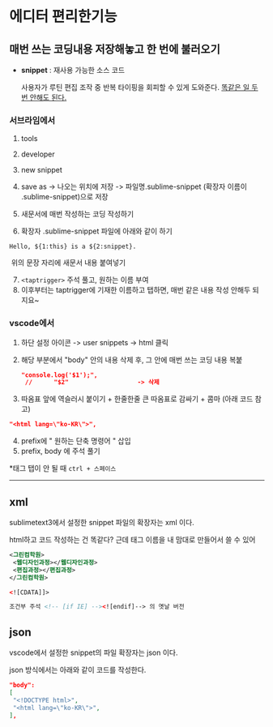# 에디터 편리한기능

## 매번 쓰는 코딩내용 저장해놓고 한 번에 불러오기

- **snippet** : 재사용 가능한 소스 코드

  사용자가 루틴 편집 조작 중 반복 타이핑을 회피할 수 있게 도와준다. <ins>똑같은 일 두번 안해도 된다.</ins>

### 서브라임에서

1. tools 
2. developer 
3. new snippet 
4. save as -> 나오는 위치에 저장 
   ->  파일명.sublime-snippet (확장자 이름이 .sublime-snippet)으로 저장

5. 새문서에 매번 작성하는 코딩 작성하기
6. 확장자 .sublime-snippet 파일에 아래와 같이 하기

```sublime-snippet
Hello, ${1:this} is a ${2:snippet}. 
```

​	위의 문장 자리에 새문서 내용 붙여넣기

7. ``<taptrigger>`` 주석 풀고, 원하는 이름 부여
8. 이후부터는 taptrigger에 기재한 이름하고 탭하면, 매번 같은 내용 작성 안해두 되지요~



### vscode에서

1. 하단 설정 아이콘 -> user snippets -> html 클릭

2. 해당 부분에서 "body" 안의 내용 삭제 후, 그 안에 매번 쓰는 코딩 내용 복붙

   ```json
   "console.log('$1');",
   	// 		"$2"                   -> 삭제
   ```

3. 따옴표 앞에 역슬러시 붙이기 + 한줄한줄 큰 따옴표로 감싸기 + 콤마
   (아래 코드 참고)

```json
"<html lang=\"ko-KR\">",
```

4. prefix에  " 원하는 단축 명령어 " 삽입
5. prefix, body 에 주석 풀기



*태그 탭이 안 될 때 ```ctrl + 스페이스```





---

## xml

sublimetext3에서 설정한 snippet 파일의 확장자는 xml 이다.

html하고 코드 작성하는 건 똑같다? 근데 태그 이름을 내 맘대로 만들어서 쓸 수 있어

```xml
<그린컴학원>
 <웹디자인과정></웹디자인과정>
 <편집과정></편집과정>
</그린컴학원>
```

```xml
<![CDATA]]>

조건부 주석 <!-- [if IE] --><![endif]--> 의 옛날 버전
```



## json

vscode에서 설정한 snippet의 파일 확장자는 json 이다.

json 방식에서는 아래와 같이 코드를 작성한다.

```json
"body": 
[
 "<!DOCTYPE html>",
 "<html lang=\"ko-KR\">",
],
```

